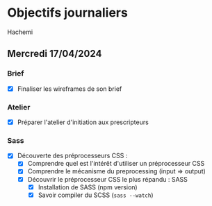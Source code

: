 # Objectifs journaliers

Hachemi

## Mercredi 17/04/2024

### Brief 

- [X] Finaliser les wireframes de son brief

### Atelier

- [X] Préparer l'atelier d'initiation aux prescripteurs

### Sass

- [X] Découverte des préprocesseurs CSS :
  - [X] Comprendre quel est l'intérêt d'utiliser un préprocesseur CSS
  - [X] Comprendre le mécanisme du preprocessing (input => output)
  - [X] Découvrir le préprocesseur CSS le plus répandu : SASS
    - [X] Installation de SASS (npm version)
    - [X] Savoir compiler du SCSS (`sass --watch`)
